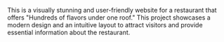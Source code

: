 This is a visually stunning and user-friendly website for a restaurant that offers "Hundreds of flavors under one roof." This project showcases a modern design and an intuitive layout to attract visitors and provide essential information about the restaurant.

